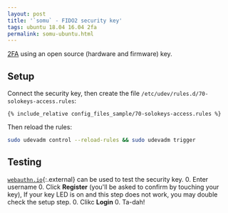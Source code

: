 ```yaml
---
layout: post
title: '`somu` - FIDO2 security key'
tags: ubuntu 18.04 16.04 2fa
permalink: somu-ubuntu.html
---
```


[2FA](/tag/2fa.html) using an open source (hardware and firmware) key.

## Setup
Connect the security key, then create the file
`/etc/udev/rules.d/70-solokeys-access.rules`:

```config
{% include_relative config_files_sample/70-solokeys-access.rules %}
```

Then reload the rules:
```bash
sudo udevadm control --reload-rules && sudo udevadm trigger
```

## Testing
[`webauthn.io`](https://webauthn.io/){:.external} can be used to test the security
key.
0. Enter username
0. Click **Register** (you'll be asked to confirm by touching your key), If your
key LED is on and this step does not work, you may double check the setup step.
0. Clikc **Login**
0. Ta-dah!
